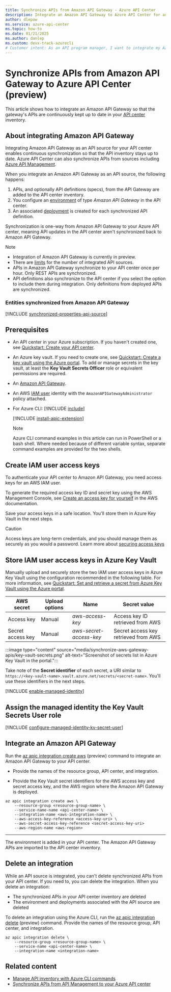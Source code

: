 ```yaml
---
title: Synchronize APIs from Amazon API Gateway - Azure API Center
description: Integrate an Amazon API Gateway to Azure API Center for automatic synchronization of APIs to the inventory.
author: dlepow
ms.service: azure-api-center
ms.topic: how-to
ms.date: 01/21/2025
ms.author: danlep 
ms.custom: devx-track-azurecli
# Customer intent: As an API program manager, I want to integrate my Azure API Management instance with my API center and synchronize API Management APIs to my inventory.
---
```


# Synchronize APIs from Amazon API Gateway to Azure API Center (preview)

This article shows how to integrate an Amazon API Gateway so that the gateway's APIs are continuously kept up to date in your [API center](overview.md) inventory.

## About integrating Amazon API Gateway

Integrating Amazon API Gateway as an API source for your API center enables continuous synchronization so that the API inventory stays up to date. Azure API Center can also synchronize APIs from sources including [Azure API Management](synchronize-api-management-apis.md). 

When you integrate an Amazon API Gateway as an API source, the following happens:

1. APIs, and optionally API definitions (specs), from the API Gateway are added to the API center inventory.
1. You configure an [environment](key-concepts.md#environment) of type *Amazon API Gateway* in the API center. 
1. An associated [deployment](key-concepts.md#deployment) is created for each synchronized API definition. 

Synchronization is one-way from Amazon API Gateway to your Azure API center, meaning API updates in the API center aren't synchronized back to Amazon API Gateway.

> [!NOTE]
> * Integration of Amazon API Gateway is currently in preview.
> * There are [limits](../azure-resource-manager/management/azure-subscription-service-limits.md?toc=/azure/api-center/toc.json&bc=/azure/api-center/breadcrumb/toc.json#api-center-limits) for the number of integrated API sources.
> * APIs in Amazon API Gateway synchronize to your API center once per hour. Only REST APIs are synchronized.
> * API definitions also synchronize to the API center if you select the option to include them during integration. Only definitions from deployed APIs are synchronized.

### Entities synchronized from Amazon API Gateway

[!INCLUDE [synchronized-properties-api-source](includes/synchronized-properties-api-source.md)]

## Prerequisites

* An API center in your Azure subscription. If you haven't created one, see [Quickstart: Create your API center](set-up-api-center.md).

* An Azure key vault. If you need to create one, see [Quickstart: Create a key vault using the Azure portal](/azure/key-vault/general/quick-create-portal). To add or manage secrets in the key vault, at least the **Key Vault Secrets Officer** role or equivalent permissions are required. 

* An [Amazon API Gateway](https://docs.aws.amazon.com/apigateway/). 

* An AWS [IAM user](https://docs.aws.amazon.com/IAM/latest/UserGuide/introduction.html) identity with the `AmazonAPIGatewayAdministrator` policy attached.

* For Azure CLI:
    [!INCLUDE [include](~/reusable-content/azure-cli/azure-cli-prepare-your-environment-no-header.md)]

    [!INCLUDE [install-apic-extension](includes/install-apic-extension.md)]

    > [!NOTE]
    > Azure CLI command examples in this article can run in PowerShell or a bash shell. Where needed because of different variable syntax, separate command examples are provided for the two shells.

## Create IAM user access keys

To authenticate your API center to Amazon API Gateway, you need access keys for an AWS IAM user. 

To generate the required access key ID and secret key using the AWS Management Console, see [Create an access key for yourself](https://docs.aws.amazon.com/IAM/latest/UserGuide/access-key-self-managed.html#Using_CreateAccessKey) in the AWS documentation. 

Save your access keys in a safe location. You'll store them in Azure Key Vault in the next steps.

> [!CAUTION]
> Access keys are long-term credentials, and you should manage them as securely as you would a password. Learn more about [securing access keys](https://docs.aws.amazon.com/IAM/latest/UserGuide/securing_access-keys.html)

## Store IAM user access keys in Azure Key Vault

Manually upload and securely store the two IAM user access keys in Azure Key Vault using the configuration recommended in the following table. For more information, see [Quickstart: Set and retrieve a secret from Azure Key Vault using the Azure portal](/azure/key-vault/secrets/quick-create-portal). 


| AWS secret | Upload options | Name | Secret value | 
|------------|----------------|------|--------------|
| Access key | Manual | *aws-access-key* | Access key ID retrieved from AWS |
| Secret access key | Manual | *aws-secret-access-key* | Secret access key retrieved from AWS |

:::image type="content" source="media/synchronize-aws-gateway-apis/key-vault-secrets.png" alt-text="Screenshot of secrets list in Azure Key Vault in the portal.":::

Take note of the **Secret identifier** of each secret, a URI similar to `https://<key-vault-name>.vault.azure.net/secrets/<secret-name>`. You'll use these identifiers in the next steps.


[!INCLUDE [enable-managed-identity](includes/enable-managed-identity.md)]

## Assign the managed identity the Key Vault Secrets User role

[!INCLUDE [configure-managed-identity-kv-secret-user](includes/configure-managed-identity-kv-secret-user.md)]


## Integrate an Amazon API Gateway 

 
Run the [az apic integration create aws](/cli/azure/apic/integration/create#az-apic-integration-create-aws) (preview) command to integrate an Amazon API Gateway to your API center. 

* Provide the names of the resource group, API center, and integration. 

* Provide the Key Vault secret identifiers for the AWS access key and secret access key, and the AWS region where the Amazon API Gateway is deployed.

```azurecli
az apic integration create aws \
    --resource-group <resource-group-name> \
    --service-name-name <api-center-name> \
    --integration-name <aws-integration-name> \
    --aws-access-key-reference <access-key-uri> \
    --aws-secret-access-key-reference <secret-access-key-uri> 
    --aws-region-name <aws-region>
``` 
---

The environment is added in your API center. The Amazon API Gateway APIs are imported to the API center inventory.

## Delete an integration

While an API source is integrated, you can't delete synchronized APIs from your API center. If you need to, you can delete the integration. When you delete an integration:

* The synchronized APIs in your API center inventory are deleted
* The environment and deployments associated with the API source are deleted

To delete an integration using the Azure CLI, run the [az apic integration delete](/cli/azure/apic/integration#az-apic-integration-delete) (preview) command. Provide the names of the resource group, API center, and integration.

```azurecli
az apic integration delete \
    --resource-group <resource-group-name> \
    --service-name <api-center-name> \
    --integration-name <integration-name> 
```

## Related content
 
* [Manage API inventory with Azure CLI commands](manage-apis-azure-cli.md)
* [Synchronize APIs from API Management to your Azure API center](synchronize-api-management-apis.md)
